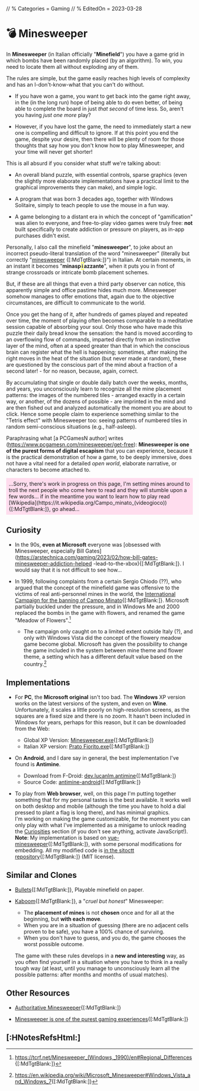 // % Categories = Gaming
// % EditedOn = 2023-03-28

<style>/*
*/#Body {
	Color: #000000;
	Background: #C0C0C0;
}

/*
*/#Background {
	Background-Color: #C0C0C0;
	Background-Image: /*linear-gradient(rgba(0, 0, 0, 0.5), rgba(0, 0, 0, 0.5)),*/ url('{{< assetsRoot >}}/Media/Minesweeper/ XP-Window-www.techradar.com.webp');
	Filter: Blur(5px);
}

/**/#LeftBoxContainer, #RightBoxContainer { Color: #000000; }

/*
*/#MainBox {
	Background: RGBA(192, 192, 192, 0.80);
	Backdrop-Filter: Blur(5px);
}
</style>

# 💣 Minesweeper

In **Minesweeper** (in Italian officially "**Minefield**") you have a game grid in which bombs have been randomly placed (by an algorithm). To win, you need to locate them all without exploding any of them.

The rules are simple, but the game easily reaches high levels of complexity and has an I-don't-know-what that you can't do without.

<!-- For the type of game, a simple bland puzzle born in an era where almost no video games were built to cause addiction to players, it is terrifyingly capable of making you obsess. -->

* If you have won a game, you want to get back into the game right away, in the (in the long run) hope of being able to do even better, of being able to complete the board in just _that second_ of time less. So, aren't you having _just one more_ play?

* However, if you have lost the game, the need to immediately start a new one is compelling and difficult to ignore. If at this point you end the game, despite your desire, then there will be plenty of room for those thoughts that say how you don't know how to play Minesweeper, and your time will never get shorter!

This is all absurd if you consider what stuff we're talking about:

* An overall bland puzzle, with essential controls, sparse graphics (even the slightly more elaborate implementations have a practical limit to the graphical improvements they can make), and simple logic.

* A program that was born 3 decades ago, together with Windows Solitaire, simply to teach people to use the mouse in a fun way.

* A game belonging to a distant era in which the concept of "gamification" was alien to everyone, and free-to-play video games were truly free: **not** built specifically to create addiction or pressure on players, as in-app purchases didn't exist.

Personally, I also call the minefield "**minesweeper**", to joke about an incorrect pseudo-literal translation of the word "minesweeper" (literally but correctly "[minesweeper](https://it.wikipedia.org/Minesweeper) {[:MdTgtBlank:]}") in Italian. At certain moments, in an instant it becomes "**minasp<span style="border: 2px dotted yellow;">i</span>azzante**", when it puts you in front of strange crossroads or intricate bomb placement schemes.

But, if these are all things that even a third party observer can notice, this apparently simple and office pastime hides much more. Minesweeper somehow manages to offer emotions that, again due to the objective circumstances, are difficult to communicate to the world.

Once you get the hang of it, after hundreds of games played and repeated over time, the moment of playing often becomes comparable to a meditative session capable of absorbing your soul. Only those who have made this puzzle their daily bread know the sensation: the hand is moved according to an overflowing flow of commands, imparted directly from an instinctive layer of the mind, often at a speed greater than that in which the conscious brain can register what the hell is happening; sometimes, after making the right moves in the heat of the situation (but never made at random), these are questioned by the conscious part of the mind about a fraction of a second later! - for no reason, because, again, correct.

By accumulating that single or double daily batch over the weeks, months, and years, you unconsciously learn to recognize all the mine placement patterns: the images of the numbered tiles - arranged exactly in a certain way, or another, of the dozens of possible - are imprinted in the mind and are then fished out and analyzed automatically the moment you are about to click. Hence some people claim to experience something similar to the "Tetris effect" with Minesweeper too: seeing patterns of numbered tiles in random semi-conscious situations (e.g., half-asleep).

Paraphrasing what [a PCGamesN author] writes (https://www.pcgamesn.com/minesweeper/get-free): **Minesweeper is one of the purest forms of digital escapism** that you can experience, because it is the practical demonstration of how a game, to be deeply immersive, does not have a vital need for a detailed _open world_, elaborate narrative, or characters to become attached to.

<p markdown="1" style="background: #fde; padding: 0.5em;">...Sorry, there's work in progress on this page, I'm setting mines around to troll the next people who come here to read and they will stumble upon a few words... if in the meantime you want to learn how to play read [Wikipedia](https://it.wikipedia.org/Campo_minato_(videogioco)){[:MdTgtBlank:]}, go ahead... </p>

## Curiosity

<div class="Minesweeper Locker"></div>

* In the 90s, **even at Microsoft** everyone was [obsessed with Minesweeper, especially Bill Gates](https://arstechnica.com/gaming/2023/02/how-bill-gates-minesweeper-addiction-helped -lead-to-the-xbox){[:MdTgtBlank:]}. I would say that it is not difficult to see how...

* In 1999, following complaints from a certain Sergio Chiodo (??), who argued that the concept of the minefield game was offensive to the victims of real anti-personnel mines in the world, the [International Campaign for the banning of Campo Minato](http://fc.retecivica.milano.it/rcmweb/fnm/princ.htm#italiano){[:MdTgtBlank:]}. Microsoft partially buckled under the pressure, and in Windows Me and 2000 replaced the bombs in the game with flowers, and renamed the game "Meadow of Flowers".[^Regional_Differences]

	* The campaign only caught on to a limited extent outside Italy (?), and only with Windows Vista did the concept of the flowery meadow game become global. Microsoft has given the possibility to change the game included in the system between mine theme and flower theme, a setting which has a different default value based on the country.[^Windows_Vista_and_Windows_7]

## Implementations

<div class="ListNoInMargin" markdown="1">

* For **PC**, the **Microsoft original** isn't too bad. The **Windows** XP version works on the latest versions of the system, and even on **Wine**. Unfortunately, it scales a little poorly on high-resolution screens, as the squares are a fixed size and there is no zoom. It hasn't been included in Windows for years, perhaps for this reason, but it can be downloaded from the Web:  
	* Global XP Version: [Minesweeper.exe](https://archive.org/download/Minesweeper_201811/Minesweeper.exe){[:MdTgtBlank:]}  
	* Italian XP version: [Prato Fiorito.exe](https://archive.org/download/prato-fiorito/PRATO_FIORITO.exe){[:MdTgtBlank:]}

* On **Android**, and I dare say in general, the best implementation I've found is **Antimine**.  
	* Download from F-Droid: [dev.lucanlm.antimine](https://f-droid.org/packages/dev.lucanlm.antimine){[:MdTgtBlank:]}  
	* Source Code: [antimine-android](https://github.com/lucasnlm/antimine-android){[:MdTgtBlank:]}

* To play from **Web browser**, well, on this page I'm putting together something that for my personal tastes is the best available. It works well on both desktop and mobile (although the time you have to hold a dial pressed to plant a flag is long there), and has minimal graphics.  
I'm working on making the game customizable, for the moment you can only play with what I've implemented as a minigame to unlock reading the [Curiosities](#-Curiosities) section (if you don't see anything, activate JavaScript!).  
**Note**: My implementation is based on [vue-minesweeper](https://github.com/antfu/vue-minesweeper){[:MdTgtBlank:]}, with some personal modifications for embedding. All my modified code is [in the sitoctt repository](https://gitlab.com/octtspacc/sitoctt/-/tree/main/Assets/vuesweeper-core){[:MdTgtBlank:]} (MIT license).

</div>

## Similar and Clones

* [Bullets](https://ojs.aaai.org/index.php/AAAI/article/view/21561/21310){[:MdTgtBlank:]}, Playable minefield on paper.

* [Kaboom](https://pwmarcz.pl/blog/kaboom){[:MdTgtBlank:]}, a "_cruel but honest_" Minesweeper:
	* The **placement of mines** is not **chosen** once and for all at the beginning, but **with each move**.
	* When you are in a situation of guessing (there are no adjacent cells proven to be safe), you have a 100% chance of surviving.
	* When you don't have to guess, and you do, the game chooses the worst possible outcome.

	The game with these rules develops in a **new and interesting** way, as you often find yourself in a situation where you have to think in a really tough way (at least, until you manage to unconsciously learn all the possible patterns: after months and months of usual matches).

## Other Resources

* [Authoritative Minesweeper](https://minesweepergame.com){[:MdTgtBlank:]}

* [Minesweeper is one of the purest gaming experiences](https://old.reddit.com/r/patientgamers/comments/11i6zqy/minesweeper_is_one_of_the_purest_gaming/){[:MdTgtBlank:]}

## [:HNotesRefsHtml:]

[^Regional_Differences]: <https://tcrf.net/Minesweeper_(Windows,_1990)/en#Regional_Differences>{[:MdTgtBlank:]}
[^Windows_Vista_and_Windows_7]: <https://en.wikipedia.org/wiki/Microsoft_Minesweeper#Windows_Vista_and_Windows_7>{[:MdTgtBlank:]}
[^PageBg]: **Page Background**: [Source](https://www.techradar.com/news/gaming/the-most-successful-game-ever-a-history-of-minesweeper-596504 ){[:MdTgtBlank:]}

<script src="/Assets/MinesweeperEmbed.js"></script>